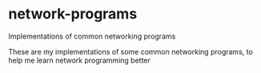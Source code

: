 # network-programs
Implementations of common networking programs


These are my implementations of some common networking programs, to help me learn network programming better



